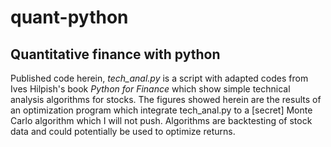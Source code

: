 # quant-python
## Quantitative finance with python

Published code herein, _tech_anal.py_ is a script with adapted codes from Ives Hilpish's book _*Python for Finance*_ which show simple technical analysis algorithms for stocks. The figures showed herein are the results of an optimization program which integrate tech_anal.py to a [secret] Monte Carlo algorithm which I will not push. Algorithms are backtesting of stock data and could potentially be used to optimize returns.

